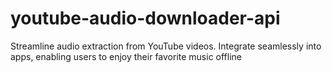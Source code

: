 # youtube-audio-downloader-api
Streamline audio extraction from YouTube videos. Integrate seamlessly into apps, enabling users to enjoy their favorite music offline
